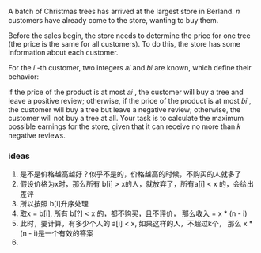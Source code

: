 A batch of Christmas trees has arrived at the largest store in Berland. 𝑛
 customers have already come to the store, wanting to buy them.

Before the sales begin, the store needs to determine the price for one tree (the price is the same for all customers). To do this, the store has some information about each customer.

For the 𝑖
-th customer, two integers 𝑎𝑖
 and 𝑏𝑖
 are known, which define their behavior:

if the price of the product is at most 𝑎𝑖
, the customer will buy a tree and leave a positive review;
otherwise, if the price of the product is at most 𝑏𝑖
, the customer will buy a tree but leave a negative review;
otherwise, the customer will not buy a tree at all.
Your task is to calculate the maximum possible earnings for the store, given that it can receive no more than 𝑘
 negative reviews.


 ### ideas
 1. 是不是价格越高越好？似乎不是的，价格越高的时候，不购买的人就多了
 2. 假设价格为x时，那么所有 b[i] > x的人，就放弃了，所有a[i] < x 的，会给出差评
 3. 所以按照 b[i]升序处理
 4. 取x = b[i], 所有 b[?] < x 的，都不购买，且不评价， 那么收入 = x * (n - i)
 5. 此时，要计算，有多少个人的 a[i] < x, 如果这样的人，不超过k个， 那么 x * (n - i)是一个有效的答案
 6. 
